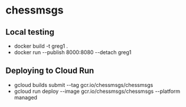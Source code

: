 # chessmsgs

## Local testing
* docker build -t greg1 .
* docker run --publish 8000:8080 --detach greg1

## Deploying to Cloud Run
* gcloud builds submit --tag gcr.io/chessmsgs/chessmsgs
* gcloud run deploy --image gcr.io/chessmsgs/chessmsgs --platform managed

